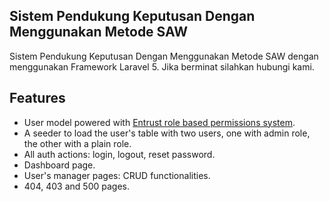 ## Sistem Pendukung Keputusan Dengan Menggunakan Metode SAW

Sistem Pendukung Keputusan Dengan Menggunakan Metode SAW dengan menggunakan Framework Laravel 5. Jika berminat silahkan hubungi kami.

## Features

* User model powered with [Entrust role based permissions system](https://github.com/Zizaco/entrust/tree/laravel-5).
* A seeder to load the user's table with two users, one with admin role, the other with a plain role.
* All auth actions: login, logout, reset password.
* Dashboard page.
* User's manager pages: CRUD functionalities.
* 404, 403 and 500 pages.
